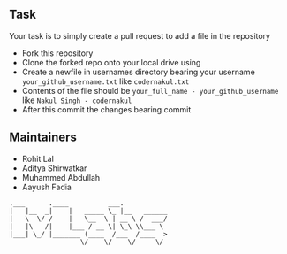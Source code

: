 ## Task
Your task is to simply create a pull request to add a file in the repository
- Fork this repository
- Clone the forked repo onto your local drive using
- Create a newfile in usernames directory bearing your username `your_github_username.txt` like `codernakul.txt`
- Contents of the file should be `your_full_name - your_github_username` like `Nakul Singh - codernakul`
- After this commit the changes bearing commit 

## Maintainers
- Rohit Lal
- Aditya Shirwatkar
- Muhammed Abdullah
- Aayush Fadia

```
.___      .____          ___.           
|   |__  _|    |   _____ \_ |__   ______
|   \  \/ /    |   \__  \ | __ \ /  ___/
|   |\   /|    |___ / __ \| \_\ \\___ \ 
|___| \_/ |_______ (____  /___  /____  >
                  \/    \/    \/     \/ 
```
